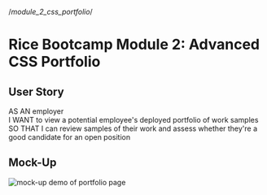 /*module_2_css_portfolio*/

# Rice Bootcamp Module 2: Advanced CSS Portfolio

## User Story
AS AN employer <br>
I WANT to view a potential employee's deployed portfolio of work samples <br>
SO THAT I can review samples of their work and assess whether they're a good candidate for an open position <br>

## Mock-Up
<img src="./Assets/02-advanced-css-homework-demo.gif" alt="mock-up demo of portfolio page">
